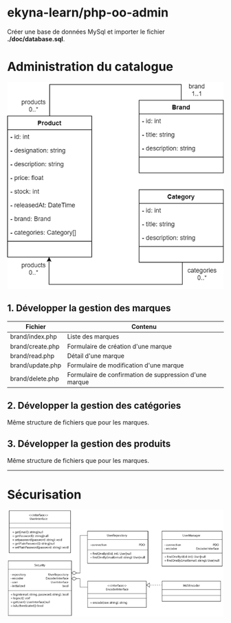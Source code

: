 ekyna-learn/php-oo-admin
===

Créer une base de données MySql et importer le fichier __./doc/database.sql__.

# Administration du catalogue

![Catalog class diagram](doc/catalog-diagram.png)

## 1. Développer la gestion des marques

| Fichier | Contenu |
| --- | --- |
| brand/index.php | Liste des marques |
| brand/create.php | Formulaire de création d'une marque |
| brand/read.php | Détail d'une marque |
| brand/update.php | Formulaire de modification d'une marque |
| brand/delete.php | Formulaire de confirmation de suppression d'une marque |

## 2. Développer la gestion des catégories 

Même structure de fichiers que pour les marques.

## 3. Développer la gestion des produits

Même structure de fichiers que pour les marques.

<hr>

# Sécurisation

![Catalog class diagram](doc/security-diagram.png)

